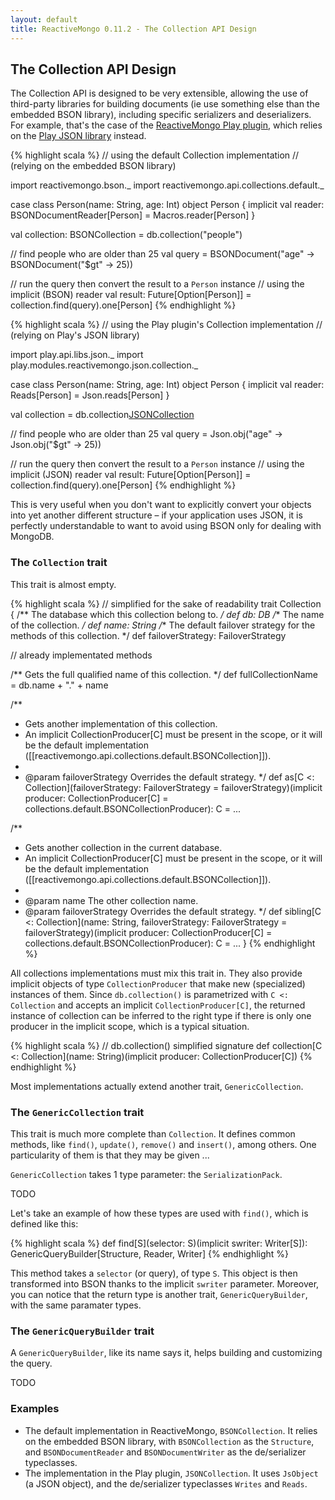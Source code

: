 ```yaml
---
layout: default
title: ReactiveMongo 0.11.2 - The Collection API Design
---
```


## The Collection API Design

The Collection API is designed to be very extensible, allowing the use of third-party libraries for building documents (ie use something else than the embedded BSON library), including specific serializers and deserializers. For example, that's the case of the [ReactiveMongo Play plugin](https://github.com/ReactiveMongo/Play-ReactiveMongo), which relies on the [Play JSON library](http://www.playframework.com/documentation/2.3.x/ScalaJson) instead.

{% highlight scala %}
// using the default Collection implementation
// (relying on the embedded BSON library)

import reactivemongo.bson._
import reactivemongo.api.collections.default._

case class Person(name: String, age: Int)
object Person {
  implicit val reader: BSONDocumentReader[Person] = Macros.reader[Person]
}

val collection: BSONCollection = db.collection("people")

// find people who are older than 25
val query =
  BSONDocument("age" -> BSONDocument("$gt" -> 25))

// run the query then convert the result to a `Person` instance
// using the implicit (BSON) reader
val result: Future[Option[Person]] = collection.find(query).one[Person]
{% endhighlight %}

{% highlight scala %}
// using the Play plugin's Collection implementation
// (relying on Play's JSON library)

import play.api.libs.json._
import play.modules.reactivemongo.json.collection._

case class Person(name: String, age: Int)
object Person {
  implicit val reader: Reads[Person] = Json.reads[Person]
}

val collection = db.collection[JSONCollection]("people")

// find people who are older than 25
val query =
  Json.obj("age" -> Json.obj("$gt" -> 25))

// run the query then convert the result to a `Person` instance
// using the implicit (JSON) reader
val result: Future[Option[Person]] = collection.find(query).one[Person]
{% endhighlight %}

This is very useful when you don't want to explicitly convert your objects into yet another different structure – if your application uses JSON, it is perfectly understandable to want to avoid using BSON only for dealing with MongoDB.

### The `Collection` trait

This trait is almost empty.

{% highlight scala %}
// simplified for the sake of readability
trait Collection {
  /** The database which this collection belong to. */
  def db: DB
  /** The name of the collection. */
  def name: String
  /** The default failover strategy for the methods of this collection. */
  def failoverStrategy: FailoverStrategy

  // already implementated methods

  /** Gets the full qualified name of this collection. */
  def fullCollectionName = db.name + "." + name

  /**
   * Gets another implementation of this collection.
   * An implicit CollectionProducer[C] must be present in the scope, or it will be the default implementation ([[reactivemongo.api.collections.default.BSONCollection]]).
   *
   * @param failoverStrategy Overrides the default strategy.
   */
  def as[C <: Collection](failoverStrategy: FailoverStrategy = failoverStrategy)(implicit producer: CollectionProducer[C] = collections.default.BSONCollectionProducer): C = ...

  /**
   * Gets another collection in the current database.
   * An implicit CollectionProducer[C] must be present in the scope, or it will be the default implementation ([[reactivemongo.api.collections.default.BSONCollection]]).
   *
   * @param name The other collection name.
   * @param failoverStrategy Overrides the default strategy.
   */
  def sibling[C <: Collection](name: String, failoverStrategy: FailoverStrategy = failoverStrategy)(implicit producer: CollectionProducer[C] = collections.default.BSONCollectionProducer): C = ...
}
{% endhighlight %}

All collections implementations must mix this trait in. They also provide implicit objects of type `CollectionProducer` that make new (specialized) instances of them. Since `db.collection()` is parametrized with `C <: Collection` and accepts an implicit `CollectionProducer[C]`, the returned instance of collection can be inferred to the right type if there is only one producer in the implicit scope, which is a typical situation.

{% highlight scala %}
// db.collection() simplified signature
def collection[C <: Collection](name: String)(implicit producer: CollectionProducer[C])
{% endhighlight %}

Most implementations actually extend another trait, `GenericCollection`.

### The `GenericCollection` trait


This trait is much more complete than `Collection`. It defines common methods, like `find()`, `update()`, `remove()` and `insert()`, among others. One particularity of them is that they may be given ...

`GenericCollection` takes 1 type parameter: the `SerializationPack`.

TODO

Let's take an example of how these types are used with `find()`, which is defined like this:

{% highlight scala %}
def find[S](selector: S)(implicit swriter: Writer[S]): GenericQueryBuilder[Structure, Reader, Writer]
{% endhighlight %}

This method takes a `selector` (or query), of type `S`. This object is then transformed into BSON thanks to the implicit `swriter` parameter. Moreover, you can notice that the return type is another trait, `GenericQueryBuilder`, with the same paramater types.

### The `GenericQueryBuilder` trait

A `GenericQueryBuilder`, like its name says it, helps building and customizing the query.

TODO

### Examples

- The default implementation in ReactiveMongo, `BSONCollection`. It relies on the embedded BSON library, with `BSONCollection` as the `Structure`, and `BSONDocumentReader` and `BSONDocumentWriter` as the de/serializer typeclasses.
- The implementation in the Play plugin, `JSONCollection`. It uses `JsObject` (a JSON object), and the de/serializer typeclasses `Writes` and `Reads`.
